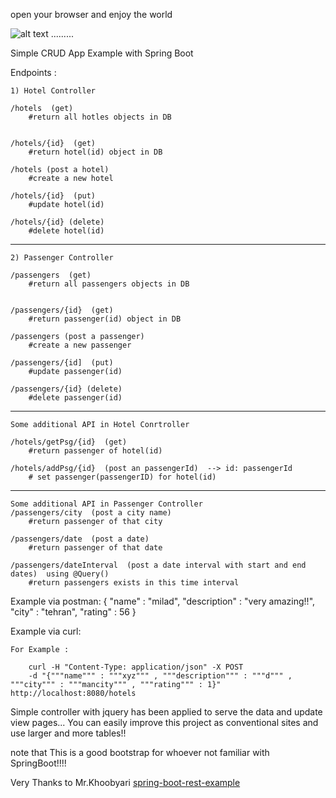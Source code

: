 open your browser and enjoy the world

![alt text](http://www.tech-ab.net/wp-content/uploads/2015/11/Spring-Logo.png)
.........

Simple CRUD App Example with Spring Boot

Endpoints :

	1) Hotel Controller

	/hotels  (get)
		#return all hotles objects in DB


	/hotels/{id}  (get)
		#return hotel(id) object in DB

	/hotels (post a hotel)
		#create a new hotel

	/hotels/{id}  (put)
		#update hotel(id)

	/hotels/{id} (delete)
		#delete hotel(id)

-------------------------------
	2) Passenger Controller

	/passengers  (get)
		#return all passengers objects in DB


	/passengers/{id}  (get)
		#return passenger(id) object in DB

	/passengers (post a passenger)
		#create a new passenger

	/passengers/{id]  (put)
		#update passenger(id)

	/passengers/{id} (delete)
		#delete passenger(id)

---------------------------------------
	Some additional API in Hotel Conrtroller

	/hotels/getPsg/{id}  (get)
		#return passenger of hotel(id)

	/hotels/addPsg/{id}  (post an passengerId)  --> id: passengerId
		# set passenger(passengerID) for hotel(id)

--------------------------------------------
	Some additional API in Passenger Controller
	/passengers/city  (post a city name)
		#return passenger of that city

	/passengers/date  (post a date)
		#return passenger of that date

	/passengers/dateInterval  (post a date interval with start and end dates)  using @Query()
		#return passengers exists in this time interval




Example via postman:
	{
	"name" : "milad",
	"description" : "very amazing!!",
	"city" : "tehran",
	"rating" : 56
	}

Example via curl:

	For Example :

		curl -H "Content-Type: application/json" -X POST 
		-d "{"""name""" : """xyz""" , """description""" : """d""" , """city""" : """mancity""" , """rating""" : 1}"  http://localhost:8080/hotels


Simple controller with jquery has been applied to serve the data and update view pages...
You can easily improve this project as conventional sites and use larger and more tables!!

note that This is a good bootstrap for whoever not familiar with SpringBoot!!!!


Very Thanks to Mr.Khoobyari 
[spring-boot-rest-example](https://github.com/khoubyari)



 